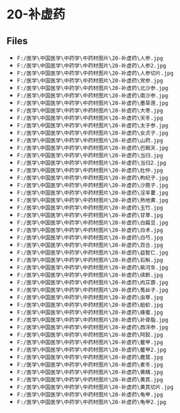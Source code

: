 # 20-补虚药

## Files

- `F:/医学\中国医学\中药学\中药材图片\20-补虚药\人参.jpg`
- `F:/医学\中国医学\中药学\中药材图片\20-补虚药\人参2.jpg`
- `F:/医学\中国医学\中药学\中药材图片\20-补虚药\人参切片.jpg`
- `F:/医学\中国医学\中药学\中药材图片\20-补虚药\党参.jpg`
- `F:/医学\中国医学\中药学\中药材图片\20-补虚药\北沙参.jpg`
- `F:/医学\中国医学\中药学\中药材图片\20-补虚药\南沙参.jpg`
- `F:/医学\中国医学\中药学\中药材图片\20-补虚药\墨旱莲.jpg`
- `F:/医学\中国医学\中药学\中药材图片\20-补虚药\大枣.jpg`
- `F:/医学\中国医学\中药学\中药材图片\20-补虚药\天冬.jpg`
- `F:/医学\中国医学\中药学\中药材图片\20-补虚药\太子参.jpg`
- `F:/医学\中国医学\中药学\中药材图片\20-补虚药\女贞子.jpg`
- `F:/医学\中国医学\中药学\中药材图片\20-补虚药\山药.jpg`
- `F:/医学\中国医学\中药学\中药材图片\20-补虚药\巴戟天.jpg`
- `F:/医学\中国医学\中药学\中药材图片\20-补虚药\当归.jpg`
- `F:/医学\中国医学\中药学\中药材图片\20-补虚药\当归2.jpg`
- `F:/医学\中国医学\中药学\中药材图片\20-补虚药\杜仲.jpg`
- `F:/医学\中国医学\中药学\中药材图片\20-补虚药\枸杞子.jpg`
- `F:/医学\中国医学\中药学\中药材图片\20-补虚药\沙菀子.jpg`
- `F:/医学\中国医学\中药学\中药材图片\20-补虚药\淫羊藿.jpg`
- `F:/医学\中国医学\中药学\中药材图片\20-补虚药\熟地黄.jpg`
- `F:/医学\中国医学\中药学\中药材图片\20-补虚药\玉竹.jpg`
- `F:/医学\中国医学\中药学\中药材图片\20-补虚药\甘草.jpg`
- `F:/医学\中国医学\中药学\中药材图片\20-补虚药\白扁豆.jpg`
- `F:/医学\中国医学\中药学\中药材图片\20-补虚药\白术.jpg`
- `F:/医学\中国医学\中药学\中药材图片\20-补虚药\白芍.jpg`
- `F:/医学\中国医学\中药学\中药材图片\20-补虚药\百合.jpg`
- `F:/医学\中国医学\中药学\中药材图片\20-补虚药\益智仁.jpg`
- `F:/医学\中国医学\中药学\中药材图片\20-补虚药\石斛.jpg`
- `F:/医学\中国医学\中药学\中药材图片\20-补虚药\紫河车.jpg`
- `F:/医学\中国医学\中药学\中药材图片\20-补虚药\续断.jpg`
- `F:/医学\中国医学\中药学\中药材图片\20-补虚药\肉苁蓉.jpg`
- `F:/医学\中国医学\中药学\中药材图片\20-补虚药\菟丝子.jpg`
- `F:/医学\中国医学\中药学\中药材图片\20-补虚药\虫草.jpg`
- `F:/医学\中国医学\中药学\中药材图片\20-补虚药\蛤蚧.jpg`
- `F:/医学\中国医学\中药学\中药材图片\20-补虚药\蜂蜜.jpg`
- `F:/医学\中国医学\中药学\中药材图片\20-补虚药\补骨脂.jpg`
- `F:/医学\中国医学\中药学\中药材图片\20-补虚药\西洋参.jpg`
- `F:/医学\中国医学\中药学\中药材图片\20-补虚药\阿胶.jpg`
- `F:/医学\中国医学\中药学\中药材图片\20-补虚药\鳖甲.jpg`
- `F:/医学\中国医学\中药学\中药材图片\20-补虚药\鳖甲2.jpg`
- `F:/医学\中国医学\中药学\中药材图片\20-补虚药\鹿茸.jpg`
- `F:/医学\中国医学\中药学\中药材图片\20-补虚药\麦冬.jpg`
- `F:/医学\中国医学\中药学\中药材图片\20-补虚药\黄精.jpg`
- `F:/医学\中国医学\中药学\中药材图片\20-补虚药\黄芪.jpg`
- `F:/医学\中国医学\中药学\中药材图片\20-补虚药\黄芪切片.jpg`
- `F:/医学\中国医学\中药学\中药材图片\20-补虚药\龟甲.jpg`
- `F:/医学\中国医学\中药学\中药材图片\20-补虚药\龟甲2.jpg`
